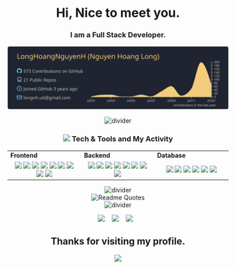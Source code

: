 <h1 align="center">
  Hi, Nice to meet you.
</h1>
<h3 align="center">
  I am a Full Stack Developer.
</h3>

[![](https://raw.githubusercontent.com/LongHoangNguyenH/LongHoangNguyenH/master/profile-summary-card-output/ayu_mirage/0-profile-details.svg)](https://github.com/vn7n24fzkq/github-profile-summary-cards)

<div align="center">
  <img src="https://github.com/naruhitokaide/naruhitokaide/blob/main/divider1.png" alt="divider"/>
</div> 

<h3 align="center"><img src="https://github.com/naruhitokaide/naruhitokaide/blob/main/code.gif" height="20"/> Tech & Tools and My Activity</h3>

<div align="center" style="witdh:100%"> 
  <table>
    <tr>
      <td valign="center" width="100px"><b>Frontend<b></td>
      <td valign="center" width="100px"><b>Backend<b></td>
      <td valign="center" width="100px"><b>Database<b></td>
    </tr>
    <tr>
      <td valign="center" align="center" width="300px">
        <img src="https://img.shields.io/badge/React-blue" /> 
        <img src="https://img.shields.io/badge/Next-blue" /> 
        <img src="https://img.shields.io/badge/JavaScript-blue" /> 
        <img src="https://img.shields.io/badge/TypeScript-blue" />
        <img src="https://img.shields.io/badge/Redux-blue" /> 
        <img src="https://img.shields.io/badge/Bootstrap-blue" /> 
        <img src="https://img.shields.io/badge/Tailwindcss-blue" /> 
        <img src="https://img.shields.io/badge/Zustand-blue" />
        <img src="https://img.shields.io/badge/Tanstack-blue" />
      </td>      
      <td valign="center" align="center" width="300px">
        <img src="https://img.shields.io/badge/JavaScript-blue" /> 
        <img src="https://img.shields.io/badge/TypeScript-blue" />
        <img src="https://img.shields.io/badge/Node.js-blue" /> 
        <img src="https://img.shields.io/badge/Express-blue" /> 
        <img src="https://img.shields.io/badge/Graphql-blue" /> 
        <img src="https://img.shields.io/badge/Apollo-blue" /> 
        <img src="https://img.shields.io/badge/Typeorm-blue" />
        <img src="https://img.shields.io/badge/Prisma-blue" />
      </td>
      <td valign="center" align="center" width="300px">
        <img src="https://img.shields.io/badge/Postgres-blue" /> 
        <img src="https://img.shields.io/badge/Mysql-blue" /> 
        <img src="https://img.shields.io/badge/Redis-blue" /> 
        <img src="https://img.shields.io/badge/Mongodb-blue" /> 
        <img src="https://img.shields.io/badge/Cassandra-blue" /> 
        <img src="https://img.shields.io/badge/T--SQL-blue" /> 
      </td>
    </tr>
  </table>
  
</div>

<div align="center">
  <img src="https://github.com/naruhitokaide/naruhitokaide/blob/main/divider2.png" alt="divider"/>
</div> 
<div align="center">
  <img src="https://quotes-github-readme.vercel.app/api?type=horizontal&theme=dracula" alt="Readme Quotes"/>
</div> 

<div align="center">
  <img src="https://github.com/naruhitokaide/naruhitokaide/blob/main/divider1.png" alt="divider"/>
</div> 


<p align="center">
  <a href="https://www.linkedin.com/in/long-nguyen-hoang-1141b225b/" target="_blank" rel="noopener noreferrer"><img src="https://img.icons8.com/fluency/2x/linkedin.png"  width="50" /></a>
  &nbsp;&nbsp;
  <a href="mailto:longnh.uit@gmail.com" target="_blank" rel="noopener noreferrer"><img src="https://img.icons8.com/fluency/2x/gmail-new.png"  width="50" /></a>
  &nbsp;&nbsp;
  <a href="https://join.skype.com/invite/tbcJdPfL9Bkm" target="_blank" rel="noopener noreferrer"><img src="https://img.icons8.com/color/2x/skype.png"  width="50" /></a>
  &nbsp;&nbsp;
</p>

<h2 align="center"> Thanks for visiting my profile. </h2>
<p align="center">
  <img src="https://capsule-render.vercel.app/api?type=waving&color=gradient&height=65&section=footer"/>
</p>

